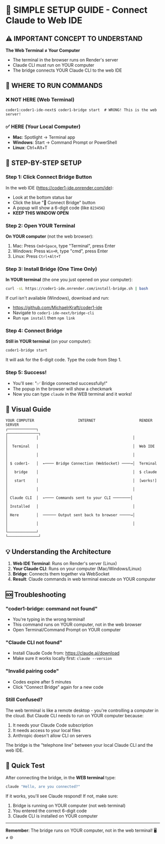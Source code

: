 # 🎯 SIMPLE SETUP GUIDE - Connect Claude to Web IDE

## ⚠️ IMPORTANT CONCEPT TO UNDERSTAND

**The Web Terminal ≠ Your Computer**
- The terminal in the browser runs on Render's server
- Claude CLI must run on YOUR computer
- The bridge connects YOUR Claude CLI to the web IDE

## 📍 WHERE TO RUN COMMANDS

### ❌ NOT HERE (Web Terminal)
```
coder1:coder1-ide-next$ coder1-bridge start  # WRONG! This is the web server!
```

### ✅ HERE (Your Local Computer)
- **Mac**: Spotlight → Terminal app
- **Windows**: Start → Command Prompt or PowerShell  
- **Linux**: Ctrl+Alt+T

## 🚀 STEP-BY-STEP SETUP

### Step 1: Click Connect Bridge Button
In the web IDE (https://coder1-ide.onrender.com/ide):
- Look at the bottom status bar
- Click the blue "🌉 Connect Bridge" button
- A popup will show a 6-digit code (like `823456`)
- **KEEP THIS WINDOW OPEN**

### Step 2: Open YOUR Terminal
**On YOUR computer** (not the web browser):
1. Mac: Press `Cmd+Space`, type "Terminal", press Enter
2. Windows: Press `Win+R`, type "cmd", press Enter
3. Linux: Press `Ctrl+Alt+T`

### Step 3: Install Bridge (One Time Only)
**In YOUR terminal** (the one you just opened on your computer):
```bash
curl -sL https://coder1-ide.onrender.com/install-bridge.sh | bash
```

If curl isn't available (Windows), download and run:
- https://github.com/MichaelrKraft/coder1-ide
- Navigate to `coder1-ide-next/bridge-cli`
- Run `npm install` then `npm link`

### Step 4: Connect Bridge
**Still in YOUR terminal** (on your computer):
```bash
coder1-bridge start
```

It will ask for the 6-digit code. Type the code from Step 1.

### Step 5: Success!
- You'll see: "✅ Bridge connected successfully!"
- The popup in the browser will show a checkmark
- Now you can type `claude` in the WEB terminal and it works!

## 🎨 Visual Guide

```
YOUR COMPUTER                    INTERNET                    RENDER SERVER
┌─────────────┐                                           ┌──────────────┐
│             │                                           │              │
│  Terminal   │                                           │  Web IDE     │
│             │                                           │              │
│ $ coder1-   │  ←──── Bridge Connection (WebSocket) ────→│  Terminal    │
│   bridge    │                                           │  $ claude    │
│   start     │                                           │  [works!]    │
│             │                                           │              │
│ Claude CLI  │  ←──── Commands sent to your CLI ────────│              │
│ Installed   │                                           │              │
│ Here        │  ────── Output sent back to browser ─────→│              │
│             │                                           │              │
└─────────────┘                                           └──────────────┘
```

## 💡 Understanding the Architecture

1. **Web IDE Terminal**: Runs on Render's server (Linux)
2. **Your Claude CLI**: Runs on your computer (Mac/Windows/Linux)
3. **Bridge**: Connects them together via WebSocket
4. **Result**: Claude commands in web terminal execute on YOUR computer

## 🆘 Troubleshooting

### "coder1-bridge: command not found"
- You're typing in the wrong terminal!
- This command runs on YOUR computer, not in the web browser
- Open Terminal/Command Prompt on YOUR computer

### "Claude CLI not found"
- Install Claude Code from: https://claude.ai/download
- Make sure it works locally first: `claude --version`

### "Invalid pairing code"
- Codes expire after 5 minutes
- Click "Connect Bridge" again for a new code

### Still Confused?
The web terminal is like a remote desktop - you're controlling a computer in the cloud. But Claude CLI needs to run on YOUR computer because:
1. It needs your Claude Code subscription
2. It needs access to your local files
3. Anthropic doesn't allow CLI on servers

The bridge is the "telephone line" between your local Claude CLI and the web IDE.

## 🎯 Quick Test

After connecting the bridge, in the **WEB terminal** type:
```bash
claude "Hello, are you connected?"
```

If it works, you'll see Claude respond! If not, make sure:
1. Bridge is running on YOUR computer (not web terminal)
2. You entered the correct 6-digit code
3. Claude CLI is installed on YOUR computer

---

**Remember**: The bridge runs on YOUR computer, not in the web terminal! 🖥️ ≠ 🌐